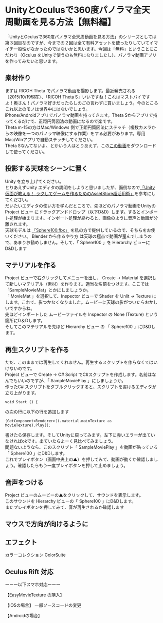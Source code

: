 # UnityとOculusで360度パノラマ全天周動画を見る方法【無料編】

「UnityとOculusで360度パノラマ全天周動画を見る方法」のシリーズとしては第３回目なのですが、今までの２回は全て有料アセットを使ったりしていてイマイチ一般性がなかったのではないかと思います。今回は「無料」ということにこだわり（Oculus をUnityで使うのも無料になりましたし）、パノラマ動画アプリを作ってみたいと思います。

## 素材作り
まずは RICOH Theta でパノラマ動画を撮影します。最近発売される（2015/10/19現在）、「RICOH Theta S」いいですね！これはマストバイですよ！奥さん！パノラマ好きだったらしのごの言わずに買いましょう。今のところこれ以上のモノは世界中にはないでしょう。<br />
iPhone/Androidアプリでパノラマ動画を持ってきます。Theta Sからアプリで持ってくるだけで、正距円筒図法の動画になるので楽です。<br />
Theta m-15の方はMac/Windows 側で正距円筒図法にステッチ（複数カメラからの映像を一つのパノラマ映像にする作業）をする必要があります。専用Mac/Winアプリで自動ステッチしてください。<br />
Theta Sなんてないよ、とかいう人はとりあえず、この<a href="https://github.com/makoto-unity/PanoramaVideoWithUnity/blob/master/Assets/MyGame/Movies/IMG_4865.MP4">この動画</a>をダウンロードして使ってください。<br />

## 投影する天球をシーンに置く
Unity を立ち上げてください。<br />
とりあえずUnity エディタの説明をしようと思いましたが、面倒なので<a href="http://gihyo.jp/dev/serial/01/unity-asset-tech/0001?page=1">「Unity仮面が教える！ ラクしてゲームを作るためのAssetStore超活用術」</a>を参考にしてください。<br />
だいたいエディタの使い方を学んだところで、先ほどのパノラマ動画をUnityのProject ビュー にドラッグアンドドロップ（以下D&D）します。するとインポート処理が始まります。インポート処理が終わると、画像のように音声と動画が分離されます。<br />
天球モデルは <a href="https://dl.dropboxusercontent.com/u/5911974/Sphere100.fbx">「Sphere100.fbx」</a> を私の方で提供しているので、そちらをお使いください。 Blender から作るやり方 は天球の極点で動画が歪んでしまうので、あまりお勧めしません。そして、「 Sphere100 」を Hierarchy ビューにD&Dします<br />

## マテリアルを作る
Project ビューで右クリックしてメニューを出し、 Create → Material を選択して新しいマテリアル（素材）を作ります。適当な名前をつけます。ここでは「SampleMovieMat」とかにしましょうか。<br />
「 MovieMat 」を選択して、Inspector ビューで Shader を Unlit → Texture にします。これで、影つかなくなりました。ムービーに天球の影がついたらおかしいですからね。<br />
先ほどインポートした ムービーファイルを Inspector の None (Texture) という箇所にD＆Dします。<br />
そしてこのマテリアルを先ほど Hierarchy ビュー の 「 Sphere100 」にD&Dします。<br />

## 再生スクリプトを作る
ただ、このままでは再生してくれません。再生するスクリプトを作らなくてはいけないのです。<br />
Project ビューで Create → C# Script でC#スクリプトを作成します。名前はなんでもいいのですが、「 SampleMoviePlay 」にしましょうか。<br />
作ったC# スクリプトをダブルクリックすると、スクリプトを書けるエディタが立ち上がります。<br />

    void Start () {

の次の行に以下の行を追加します<br />

    (GetComponent<Renderer>().material.mainTexture as MovieTexture).Play();

書けたら保存します。そしてUnityに戻ってみます。左下に赤いエラーが出ていなければokです。出ていたらよーく見比べてみましょう。 <br />
問題ないようなら、このスクリプト「 SampleMoviePlay 」を動画が貼っている「 Sphere100 」にD&Dします。<br />
これでプレイボタン（画面中央上の▲）を押してみて、動画が動くか確認しましょう。確認したらもう一度プレイボタンを押して止めましょう。 <br />

## 音声をつける
Project ビューのムービーの▲をクリックして、サウンドを表示します。<br />
このサウンドを Hierarchy ビューの「 Sphere100 」にD&Dします。<br />
またプレイボタンを押してみて、音が再生されるか確認します<br />

## マウスで方向が向けるように

## エフェクト
カラーコレクション
ColorSuite

## Oculus Rift 対応

ーーー以下スマホ対応ーーー

【EasyMovieTexture の購入】

【iOSの場合】
一部ソースコードの変更

【Androidの場合】

